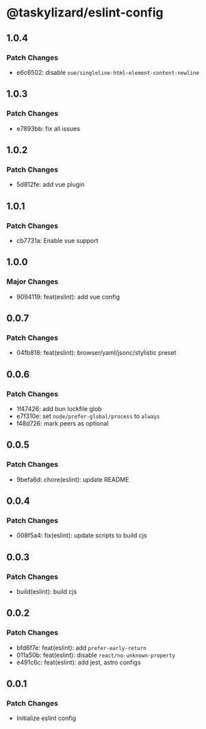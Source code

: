 # @taskylizard/eslint-config

## 1.0.4

### Patch Changes

- e6c6502: disable `vue/singleline-html-element-content-newline`

## 1.0.3

### Patch Changes

- e7893bb: fix all issues

## 1.0.2

### Patch Changes

- 5d812fe: add vue plugin

## 1.0.1

### Patch Changes

- cb7731a: Enable vue support

## 1.0.0

### Major Changes

- 9094119: feat(eslint): add vue config

## 0.0.7

### Patch Changes

- 04fb818: feat(eslint): browser/yaml/jsonc/stylistic preset

## 0.0.6

### Patch Changes

- 1f47426: add bun lockfile glob
- e7f310e: set `node/prefer-global/process` to `always`
- f48d726: mark peers as optional

## 0.0.5

### Patch Changes

- 9befa6d: chore(eslint): update README

## 0.0.4

### Patch Changes

- 008f5a4: fix(eslint): update scripts to build cjs

## 0.0.3

### Patch Changes

- build(eslint): build cjs

## 0.0.2

### Patch Changes

- bfd6f7e: feat(eslint): add `prefer-early-return`
- 011a50b: feat(eslint): disable `react/no-unknown-property`
- e491c6c: feat(eslint): add jest, astro configs

## 0.0.1

### Patch Changes

- Initialize eslint config
